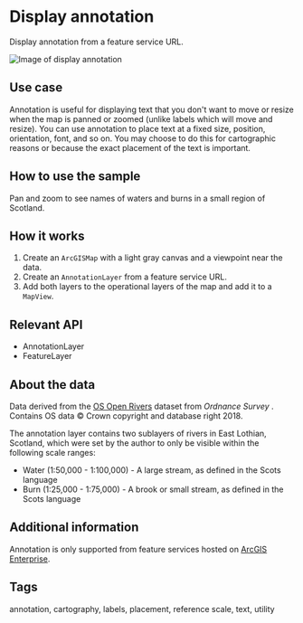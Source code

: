 # Display annotation

Display annotation from a feature service URL.

![Image of display annotation](display-annotation.png)

## Use case

Annotation is useful for displaying text that you don't want to move or resize when the map is panned or zoomed (unlike labels which will move and resize). You can use annotation to place text at a fixed size, position, orientation, font, and so on. You may choose to do this for cartographic reasons or because the exact placement of the text is important.

## How to use the sample

Pan and zoom to see names of waters and burns in a small region of Scotland.

## How it works

1. Create an `ArcGISMap` with a light gray canvas and a viewpoint near the data.
2. Create an `AnnotationLayer` from a feature service URL.
3. Add both layers to the operational layers of the map and add it to a `MapView`.

## Relevant API

* AnnotationLayer
* FeatureLayer

## About the data

Data derived from the [OS Open Rivers](https://www.ordnancesurvey.co.uk/business-government/products/open-map-rivers) dataset from *Ordnance Survey* . Contains OS data © Crown copyright and database right 2018.

The annotation layer contains two sublayers of rivers in East Lothian, Scotland, which were set by the author to only be visible within the following scale ranges:

* Water (1:50,000 - 1:100,000) - A large stream, as defined in the Scots language
* Burn (1:25,000 - 1:75,000) - A brook or small stream, as defined in the Scots language

## Additional information

Annotation is only supported from feature services hosted on [ArcGIS Enterprise](https://enterprise.arcgis.com/en/).

## Tags

annotation, cartography, labels, placement, reference scale, text, utility